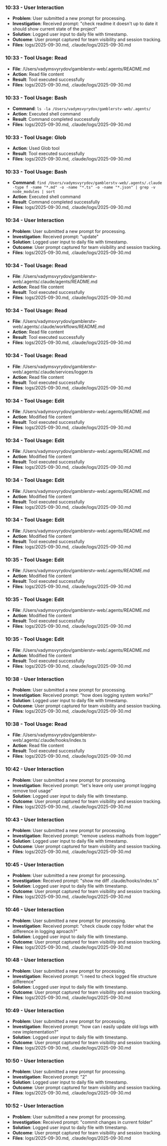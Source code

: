 ### 10:33 - User Interaction
- **Problem**: User submitted a new prompt for processing.
- **Investigation**: Received prompt: "check readme it doesn't up to date it should show current state of the project"
- **Solution**: Logged user input to daily file with timestamp.
- **Outcome**: User prompt captured for team visibility and session tracking.
- **Files**: logs/2025-09-30.md, .claude/logs/2025-09-30.md

### 10:33 - Tool Usage: Read
- **File**: /Users/vadymsvyrydov/gamblerstv-web/.agents/README.md
- **Action**: Read file content
- **Result**: Tool executed successfully
- **Files**: logs/2025-09-30.md, .claude/logs/2025-09-30.md

### 10:33 - Tool Usage: Bash
- **Command**: `ls -la /Users/vadymsvyrydov/gamblerstv-web/.agents/`
- **Action**: Executed shell command
- **Result**: Command completed successfully
- **Files**: logs/2025-09-30.md, .claude/logs/2025-09-30.md

### 10:33 - Tool Usage: Glob
- **Action**: Used Glob tool
- **Result**: Tool executed successfully
- **Files**: logs/2025-09-30.md, .claude/logs/2025-09-30.md

### 10:33 - Tool Usage: Bash
- **Command**: `find /Users/vadymsvyrydov/gamblerstv-web/.agents/.claude -type f -name "*.md" -o -name "*.ts" -o -name "*.json" | grep -v node_modules | sort`
- **Action**: Executed shell command
- **Result**: Command completed successfully
- **Files**: logs/2025-09-30.md, .claude/logs/2025-09-30.md

### 10:34 - User Interaction
- **Problem**: User submitted a new prompt for processing.
- **Investigation**: Received prompt: "update"
- **Solution**: Logged user input to daily file with timestamp.
- **Outcome**: User prompt captured for team visibility and session tracking.
- **Files**: logs/2025-09-30.md, .claude/logs/2025-09-30.md

### 10:34 - Tool Usage: Read
- **File**: /Users/vadymsvyrydov/gamblerstv-web/.agents/.claude/agents/README.md
- **Action**: Read file content
- **Result**: Tool executed successfully
- **Files**: logs/2025-09-30.md, .claude/logs/2025-09-30.md

### 10:34 - Tool Usage: Read
- **File**: /Users/vadymsvyrydov/gamblerstv-web/.agents/.claude/workflows/README.md
- **Action**: Read file content
- **Result**: Tool executed successfully
- **Files**: logs/2025-09-30.md, .claude/logs/2025-09-30.md

### 10:34 - Tool Usage: Read
- **File**: /Users/vadymsvyrydov/gamblerstv-web/.agents/.claude/services/logger.ts
- **Action**: Read file content
- **Result**: Tool executed successfully
- **Files**: logs/2025-09-30.md, .claude/logs/2025-09-30.md

### 10:34 - Tool Usage: Edit
- **File**: /Users/vadymsvyrydov/gamblerstv-web/.agents/README.md
- **Action**: Modified file content
- **Result**: Tool executed successfully
- **Files**: logs/2025-09-30.md, .claude/logs/2025-09-30.md

### 10:34 - Tool Usage: Edit
- **File**: /Users/vadymsvyrydov/gamblerstv-web/.agents/README.md
- **Action**: Modified file content
- **Result**: Tool executed successfully
- **Files**: logs/2025-09-30.md, .claude/logs/2025-09-30.md

### 10:34 - Tool Usage: Edit
- **File**: /Users/vadymsvyrydov/gamblerstv-web/.agents/README.md
- **Action**: Modified file content
- **Result**: Tool executed successfully
- **Files**: logs/2025-09-30.md, .claude/logs/2025-09-30.md

### 10:34 - Tool Usage: Edit
- **File**: /Users/vadymsvyrydov/gamblerstv-web/.agents/README.md
- **Action**: Modified file content
- **Result**: Tool executed successfully
- **Files**: logs/2025-09-30.md, .claude/logs/2025-09-30.md

### 10:35 - Tool Usage: Edit
- **File**: /Users/vadymsvyrydov/gamblerstv-web/.agents/README.md
- **Action**: Modified file content
- **Result**: Tool executed successfully
- **Files**: logs/2025-09-30.md, .claude/logs/2025-09-30.md

### 10:35 - Tool Usage: Edit
- **File**: /Users/vadymsvyrydov/gamblerstv-web/.agents/README.md
- **Action**: Modified file content
- **Result**: Tool executed successfully
- **Files**: logs/2025-09-30.md, .claude/logs/2025-09-30.md

### 10:35 - Tool Usage: Edit
- **File**: /Users/vadymsvyrydov/gamblerstv-web/.agents/README.md
- **Action**: Modified file content
- **Result**: Tool executed successfully
- **Files**: logs/2025-09-30.md, .claude/logs/2025-09-30.md

### 10:38 - User Interaction
- **Problem**: User submitted a new prompt for processing.
- **Investigation**: Received prompt: "how does logging system works?"
- **Solution**: Logged user input to daily file with timestamp.
- **Outcome**: User prompt captured for team visibility and session tracking.
- **Files**: logs/2025-09-30.md, .claude/logs/2025-09-30.md

### 10:38 - Tool Usage: Read
- **File**: /Users/vadymsvyrydov/gamblerstv-web/.agents/.claude/hooks/index.ts
- **Action**: Read file content
- **Result**: Tool executed successfully
- **Files**: logs/2025-09-30.md, .claude/logs/2025-09-30.md

### 10:42 - User Interaction
- **Problem**: User submitted a new prompt for processing.
- **Investigation**: Received prompt: "let's leave only user prompt logging remove tool usage"
- **Solution**: Logged user input to daily file with timestamp.
- **Outcome**: User prompt captured for team visibility and session tracking.
- **Files**: logs/2025-09-30.md, .claude/logs/2025-09-30.md

### 10:43 - User Interaction
- **Problem**: User submitted a new prompt for processing.
- **Investigation**: Received prompt: "remove useless mathods from logger"
- **Solution**: Logged user input to daily file with timestamp.
- **Outcome**: User prompt captured for team visibility and session tracking.
- **Files**: logs/2025-09-30.md, .claude/logs/2025-09-30.md

### 10:45 - User Interaction
- **Problem**: User submitted a new prompt for processing.
- **Investigation**: Received prompt: "show me diff .claude/hooks/index.ts"
- **Solution**: Logged user input to daily file with timestamp.
- **Outcome**: User prompt captured for team visibility and session tracking.
- **Files**: logs/2025-09-30.md, .claude/logs/2025-09-30.md

### 10:46 - User Interaction
- **Problem**: User submitted a new prompt for processing.
- **Investigation**: Received prompt: "check claude copy folder what the difference in logging aproach?"
- **Solution**: Logged user input to daily file with timestamp.
- **Outcome**: User prompt captured for team visibility and session tracking.
- **Files**: logs/2025-09-30.md, .claude/logs/2025-09-30.md

### 10:48 - User Interaction
- **Problem**: User submitted a new prompt for processing.
- **Investigation**: Received prompt: "i need to check logged file structure difference"
- **Solution**: Logged user input to daily file with timestamp.
- **Outcome**: User prompt captured for team visibility and session tracking.
- **Files**: logs/2025-09-30.md, .claude/logs/2025-09-30.md

### 10:49 - User Interaction
- **Problem**: User submitted a new prompt for processing.
- **Investigation**: Received prompt: "how can i easily update old logs with new implementation?"
- **Solution**: Logged user input to daily file with timestamp.
- **Outcome**: User prompt captured for team visibility and session tracking.
- **Files**: logs/2025-09-30.md, .claude/logs/2025-09-30.md

### 10:50 - User Interaction
- **Problem**: User submitted a new prompt for processing.
- **Investigation**: Received prompt: "2"
- **Solution**: Logged user input to daily file with timestamp.
- **Outcome**: User prompt captured for team visibility and session tracking.
- **Files**: logs/2025-09-30.md, .claude/logs/2025-09-30.md

### 10:52 - User Interaction
- **Problem**: User submitted a new prompt for processing.
- **Investigation**: Received prompt: "commit changes in current folder"
- **Solution**: Logged user input to daily file with timestamp.
- **Outcome**: User prompt captured for team visibility and session tracking.
- **Files**: logs/2025-09-30.md, .claude/logs/2025-09-30.md

